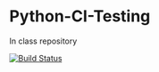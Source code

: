 # Python-CI-Testing
In class repository

[![Build Status](https://travis-ci.org/hotshotkyle/Python-CI-Testing.svg)](https://travis-ci.org/Hotshotkyle/Python-CI-Testing)
